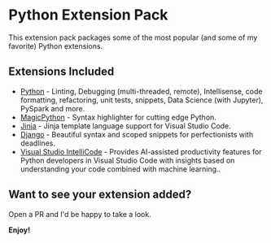 # Python Extension Pack

This extension pack packages some of the most popular (and some of my favorite) Python extensions.

## Extensions Included

* [Python](https://marketplace.visualstudio.com/items?itemName=ms-python.python) - Linting, Debugging (multi-threaded, remote), Intellisense, code formatting, refactoring, unit tests, snippets, Data Science (with Jupyter), PySpark and more.  
* [MagicPython](https://marketplace.visualstudio.com/items?itemName=magicstack.MagicPython) - Syntax highlighter for cutting edge Python.   
* [Jinja](https://marketplace.visualstudio.com/items?itemName=wholroyd.jinja) - Jinja template language support for Visual Studio Code.   
* [Django](https://marketplace.visualstudio.com/items?itemName=batisteo.vscode-django) - Beautiful syntax and scoped snippets for perfectionists with deadlines.
* [Visual Studio IntelliCode](https://marketplace.visualstudio.com/items?itemName=VisualStudioExptTeam.vscodeintellicode) - Provides AI-assisted productivity features for Python developers in Visual Studio Code with insights based on understanding your code combined with machine learning..

## Want to see your extension added?

Open a PR and I'd be happy to take a look. 

**Enjoy!**
